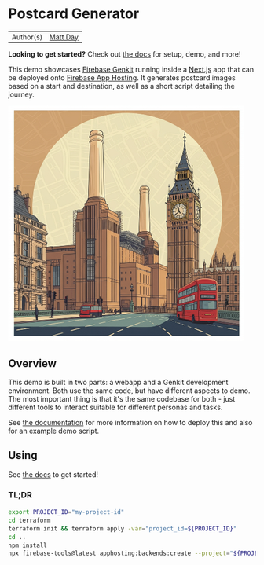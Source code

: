 # Postcard Generator

|           |                                           |
| --------- | ----------------------------------------- |
| Author(s) | [Matt Day](https://github.com/mattsday)   |

**Looking to get started?** Check out [the docs](docs/README.md) for setup, demo, and more!

This demo showcases [Firebase Genkit](https://firebase.google.com/docs/genkit) running inside a [Next.js](https://nextjs.org) app that can be deployed onto [Firebase App Hosting](https://firebase.google.com/docs/app-hosting). It generates postcard images based on a start and destination, as well as a short script detailing the journey.

![Example Postcard Image](images/example.jpg)

## Overview

This demo is built in two parts: a webapp and a Genkit development environment. Both use the same code, but have different aspects to demo. The most important thing is that it's the same codebase for both - just different tools to interact suitable for different personas and tasks.

See [the documentation](docs/README.md) for more information on how to deploy this and also for an example demo script.

## Using

See [the docs](docs/README.md) to get started!

### TL;DR

```sh
export PROJECT_ID="my-project-id"
cd terraform
terraform init && terraform apply -var="project_id=${PROJECT_ID}"
cd ..
npm install
npx firebase-tools@latest apphosting:backends:create --project="${PROJECT_ID}"
```

